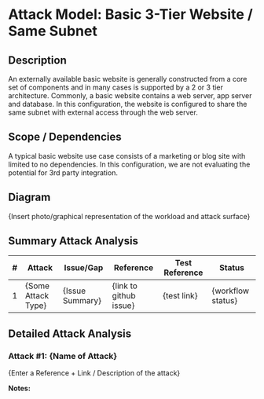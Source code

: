 # Attack Model: Basic 3-Tier Website / Same Subnet

## Description
An externally available basic website is generally constructed from a core set of components and in many cases is supported by a 2 or 3 tier architecture.  Commonly, a basic website contains a web server, app server and database. In this configuration, the website is configured to share the same subnet with external access through the web server.

## Scope / Dependencies
A typical basic website use case consists of a marketing or blog site with limited to no dependencies.  In this configuration, we are not evaluating the potential for 3rd party integration.

## Diagram
{Insert photo/graphical representation of the workload and attack surface}

## Summary Attack Analysis

|#|Attack|Issue/Gap|Reference|Test Reference|Status|
|----|----|----|----|----|----|
|1|{Some Attack Type}|{Issue Summary}|{link to github issue}|{test link}|{workflow status}|


## Detailed Attack Analysis

### Attack #1: {Name of Attack}
{Enter a Reference + Link / Description of the attack} 

**Notes:**
